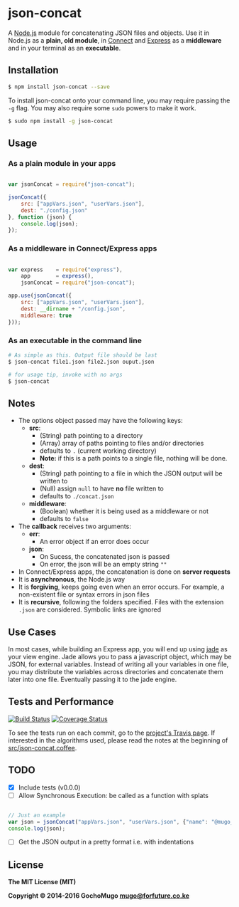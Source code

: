 
# json-concat

A [Node.js][nodejs] module for concatenating JSON files and objects. Use it in
Node.js as a __plain, old module__, in [Connect][connect] and [Express][express]
as a __middleware__ and in your terminal as an __executable__.


## Installation

```bash
$ npm install json-concat --save
```

To install json-concat onto your command line, you may require passing the
`-g` flag. You may also require some `sudo` powers to make it work.

```bash
$ sudo npm install -g json-concat
```


## Usage

### As a plain module in your apps

```js

var jsonConcat = require("json-concat");

jsonConcat({
    src: ["appVars.json", "userVars.json"],
    dest: "./config.json"
}, function (json) {
    console.log(json);
});

```

### As a middleware in Connect/Express apps

```js

var express    = require("express"),
    app        = express(),
    jsonConcat = require("json-concat");

app.use(jsonConcat({
    src: ["appVars.json", "userVars.json"],
    dest: __dirname + "/config.json",
    middleware: true
}));

```

### As an executable in the command line

```bash
# As simple as this. Output file should be last
$ json-concat file1.json file2.json ouput.json

# for usage tip, invoke with no args
$ json-concat
```


## Notes

* The options object passed may have the following keys:
    * **src**:
        * (String) path pointing to a directory
        * (Array) array of paths pointing to files and/or directories
        * defaults to `.` (current working directory)
        * **Note:** if this is a path points to a single file, nothing will be done.
    * **dest**:
        * (String) path pointing to a file in which the JSON output will be written to
        * (Null) assign `null` to have **no** file written to
        * defaults to `./concat.json`
    * **middleware**:
        * (Boolean) whether it is being used as a middleware or not
        * defaults to `false`
* The **callback** receives two arguments:
    * **err**:
        * An error object if an error does occur
    * **json**:
        * On Sucess, the concatenated json is passed
        * On error, the json will be an empty string `""`
* In Connect/Express apps, the concatenation is done on **server requests**
* It is **asynchronous**, the Node.js way
* It is **forgiving**, keeps going even when an error occurs. For example, a non-existent file or syntax errors in json files
* It is **recursive**, following the folders specified. Files with the extension `.json` are considered. Symbolic links are ignored


## Use Cases

In most cases, while building an Express app, you will end up using
[jade][jade] as your view engine. Jade allows you to pass a javascript
object, which may be JSON, for external variables. Instead of writing all
your variables in one file, you may distribute the variables across
directories and concatenate them later into one file. Eventually passing
it to the jade engine.


## Tests and Performance

[![Build Status](https://travis-ci.org/GochoMugo/json-concat.svg?branch=master)][ci] [![Coverage Status](https://coveralls.io/repos/GochoMugo/json-concat/badge.svg)](https://coveralls.io/r/GochoMugo/json-concat)

To see the tests run on each commit, go to the [project's Travis page][ci].
If interested in the algorithms used, please read the notes at the beginning
of [src/json-concat.coffee][main_file].


## TODO

- [x] Include tests (v0.0.0)
- [ ] Allow Synchronous Execution: be called as a function with splats

```js

// Just an example
var json = jsonConcat("appVars.json", "userVars.json", {"name": "@mugo_gocho"});
console.log(json);

```

- [ ] Get the JSON output in a pretty format i.e. with indentations


## License

**The MIT License (MIT)**

**Copyright &copy; 2014-2016 GochoMugo <mugo@forfuture.co.ke>**


[ci]:https://travis-ci.org/GochoMugo/json-concat
[coffee]:https://coffeescript.org
[connect]:https://senchalabs.github.com/connect
[express]:https://expressjs.com
[jade]:https://jade-lang.com
[main_file]:https://github.com/GochoMugo/json-concat/blob/master/src/json-concat.coffee
[mit]:https://opensource.org/licenses/MIT
[nodejs]:https://nodejs.org
